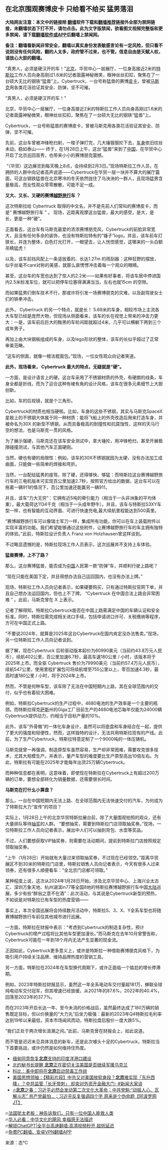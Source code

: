  <!-- 面包屑导航 --> <h2>在北京围观赛博皮卡 只给看不给买 猛男落泪</h2> <p class="notice"><b>大陆网友注意：本文中的链接除 <a href="https://github.com/bannedbook/fanqiang" >翻墙</a>软件下载和<a href="https://github.com/killgcd/justmysocks/blob/master/README.md">翻墙推荐</a>链接外全部为禁网链接，未翻墙状态下打不开，请勿点击。此为文字版禁闻，欲看图文视频完整版和更多禁闻，请下载<a href="https://github.com/bannedbook/fanqiang">翻墙软件或APP</a>后翻墙上禁闻网。</p><p>备注：翻墙看新闻非常安全，翻墙以真实身份发表敏感言论有一定风险，但只看不说则没有任何风险，翻的人太多，政府管不过来，也不管。信息自由是天赋人权，请放心大胆的翻墙。</b></p>  <div class="entry"> <p id="summary">“真男人，必须是硬汉开的车！”<a href="https://www.bannedbook.org/bnews/tag/%e5%8c%97%e4%ba%ac/" class="st_tag internal_tag" rel="tag" title="标签 北京 下的日志">北京</a>，华贸中心一层展厅，一位身高接近2米的<a href="https://www.bannedbook.org/bnews/tag/%e7%89%b9%e6%96%af%e6%8b%89/" class="st_tag internal_tag" rel="tag" title="标签 特斯拉 下的日志">特斯拉</a>工作人员向身高刚过1.6米的记者面露神秘微笑，眼神丝丝扣扣，聚焦在了一台硕大无比的钢铁“猛兽”上。Cybertruck，一台号称猛兽的赛博<a href="https://www.bannedbook.org/bnews/tag/%E7%9A%AE%E5%8D%A1/" class="st_tag internal_tag" rel="tag" title="标签 皮卡 下的日志">皮卡</a>，曾被<a href="https://www.bannedbook.org/bnews/tag/%E9%A9%AC%E6%96%AF%E5%85%8B/" class="st_tag internal_tag" rel="tag" title="标签 马斯克 下的日志">马斯克</a>用各类花活验证其安全、防弹，坚不可摧。</p> <p>“真男人，必须是硬汉开的车！”</p> <p>北京，华贸中心一层展厅，一位身高接近2米的特斯拉工作人员向身高刚过1.6米的记者面露神秘微笑，眼神丝丝扣扣，聚焦在了一台硕大无比的钢铁“猛兽”上。</p> <p>Cybertruck，一台号称猛兽的赛博皮卡，曾被马斯克用各类花活验证其安全、防弹，坚不可摧。</p> <p>先前，这台车曾被冲锋枪扫射，一梭子弹打完，几大锤狠狠抡下去，<a href="https://www.bannedbook.org/bnews/tag/%E8%BD%A6%E8%BA%AB/" class="st_tag internal_tag" rel="tag" title="标签 车身 下的日志">车身</a>依旧纹丝未动，稳如泰山—— 终于，在1月28日上午，这台“猛兽”来到了<span class='wp_keywordlink_affiliate'><a href="https://www.bannedbook.org/" title="中国" target="_blank">中国</a></span>，在华贸中心开启了北京巡回首秀，也带来小小的赛博朋克震撼。</p> <p>&nbsp;“（华贸）这边展览到每天晚上8点，会持续到2月3日。”现场特斯拉工作人员，在拥挤的人群中向记者高声说道——Cybertruck在华贸一层一块并不算大的展厅露面，可这台钢铁猛兽在北京寒冷的冬天依然拢住了乌泱泱的一群人，且现场猛男含量极高，而女性观众零零散散，可能不足一成。</p> <p><strong>又大、又长、又硬的赛博<a href="https://www.bannedbook.org/bnews/tag/%E8%B6%8A%E9%87%8E/" class="st_tag internal_tag" rel="tag" title="标签 越野 下的日志">越野</a><a href="https://www.bannedbook.org/bnews/tag/%E6%97%85%E8%A1%8C/" class="st_tag internal_tag" rel="tag" title="标签 旅行 下的日志">旅行</a>车&nbsp;？</strong></p> <p>这次特斯拉给&nbsp;Cybertruck&nbsp;取得的中文名，并不是先前人们常叫的赛博皮卡，而是“&nbsp;赛博越野旅行车&nbsp;”&nbsp;。 现场，近距离观摩这台猛兽，最大的感受，是大，是长，更是一种“硬”。</p> <p>正面看去，这台车有马斯克最爱的浓浓赛博朋克风，Cybertruck的前脸异常宽大，且没有任何多余的装饰，也没有特斯拉特有的“锤子”logo。并且，该车前车灯狭长，并连为整体，白色灯光打开，一眼望去，让人恍惚感觉，这哪来的一头白额吊睛猛虎！</p> <p>以及，该车前挡风配上一条竖放着的、长达1.27m 的雨刮器：这种狂野的摆放，似乎丝毫不care对称的美感，就那么直愣愣冲击着每一个观众的眼睛。&nbsp;</p> <p>甚至，这台车的车宽也达到了惊人的2.2米——如果有好事者，将该车居中停进国内2.5米标准车位，就可以把停车位塞得满满当当，左右也就15cm 的空隙。</p> <p>而如果猛男们倒车技术不行，那或许将引发一场赛博朋克的灾难，以及副驾驶女士们的铁拳冲击。</p> <p>此外，&nbsp;Cybertruck&nbsp;的另一个特点，就是长！ 5.68米的车身，相较市场上主流各大车型已经是庞然大物，但现场从侧面看来，该车的长在视觉上带来的冲击力更大：一是，该车前后巨大的黢黑的车轮间距就超过4米，几乎可以横躺下两到三个成年男子。</p> <p>再加上由大块钢板组成的车身，以及lego形状的整体，该车的长似乎超过了正常审美范畴。</p> <p>“这车的侧面，就像一根法棍面包。”现场，一位女性观众向记者笑道。</p> <p><strong>此外，现场看来，&nbsp;Cybertruck&nbsp;最大的特点，无疑就是“硬”。</strong></p> <p>一方面，是设计语言上的硬。这台车采用了不锈钢材质的外壳，有硬朗的线条，车身全都是折线，而为了迎合这种有棱有角的设计风格，该车在很多元素细节上大胆创新。</p> <p>比如，车的后视镜，就是个三角形。</p> <p>Cybertruck的材质也相当硬核。比如，车身的这些不锈钢，其实与马斯克SpaceX 星舰上的不锈钢大体属于同一种材质：能将飞船上的外壳改造后用来打造车身，并被命名为30X&nbsp;的新型不锈钢，从而具备极高的耐撞性和抗腐蚀性，这样的天马行空的想法，也是马斯克一贯的风格。&nbsp;</p> <p>为了展示强硬，马斯克还在该车安全测试中，拿大锤抡，用冲锋枪扫，甚至开展极限碰撞测试，与其他汽车正面硬刚。</p> <p>当然，硬也有硬的局限性：例如，该车的30X不锈钢就因为太硬，没有办法加工成曲面，只能做一些简单的焊接和弯折。</p> <p>当然，一台配给猛男的座驾，除了硬，还得够快、够猛：而特斯拉这台赛博越野旅行车的三电机版本可实现百公里加速2.7秒，按照官方给出的数据，这台车可以在拖着一辆911的情况下，百公里加速还能赢另一辆911。&nbsp;</p> <p>并且，该车“力大无穷”：它拥有近5吨的牵引能力（相当于一头非洲象的平均体重），最大载荷达1134千克（相当于一头成年野牛）。并且，该车与特斯拉S3XY车型一样，也有智能的互动界面、可进行快速充电,最大续航里程能达到500英里。</p> <p>“赛博越野旅行车可以像瑞士军刀一样，集成所有功能，你可以在车上装载附件以实现丰富的功能。我们希望能够通过这些附件，让赛博越野旅行车的车主拥有独特的体验。”此前，特斯拉设计负责人 Franz von Holzhausen曾这样谈到。</p> <p>不过略显遗憾的是，特斯拉现场工作人员表示，这次巡展并不支持上车体验。&nbsp;</p> <p><strong>猛兽赛博，上不了路？</strong>&nbsp;</p>  <p>那么，这台赛博猛兽，能否成为<a href="https://www.bannedbook.org/bnews/tag/%E4%B8%AD%E5%9B%BD/" class="st_tag internal_tag" rel="tag" title="标签 中国 下的日志">中国</a>人民第一款“防弹”车，并顺利行驶上路呢？</p> <p>“现在只能在美国下定，并且得想办法自己运回国内，也没有办法上牌。”</p> <p>现场，特斯拉工作人员向记者表示，如果硬要购买，只有通过特斯拉官网下单，并且自己想办法运回国内，但也上不了牌。 “Cybertruck 在中国合法上路会非常困难&nbsp;”&nbsp;。此前，马斯克曾在 X 上表示。&nbsp;</p> <p>记者了解得知，特斯拉Cybertruck能否在中国上路需满足中国的车辆认证和安全标准。同时，特斯拉需完成相关进口手续，包括申请进口许可、关税缴纳等程序，方可在中国正式上路。</p> <p>“不要说2024年，就算是2025年这台Cybertruck在国内肯定没办法售卖。”现场，另一位特斯拉工作人员向记者谈到。&nbsp;</p> <p>据了解，现在Cybertruck 后轮驱动版本起价为60990美元（当前约43.8万元人民币），续航402公里，百公里加速6.7秒，最高车速180公里 / 小时，该版本将于2025年上市。而全驱 Cybertruck 售价为79990美元（当前约57.4万元人民币），续航547公里，使用里程扩展包可将续航增至755公里以上，零百加速4.3秒，最高时速180公里 / 小时，将于2024年上市。&nbsp;</p> <p>然而，不管是何种车型，该车除了无法在中国短期内上路，其在全球范围内的交付，似乎也有着较大困难。</p> <p>例如，特斯拉Cybertruck的生产过程中，4680电池的生产效率是一个主要的瓶颈。而特斯拉得克<span class='wp_keywordlink'><a href="https://www.bannedbook.org/forum5/topic42.html" title="萨斯、诚信与自救" target="_blank">萨斯</a></span>州的Giga工厂目前生产的4680电池芯每年仅能为24000辆Cybertruck提供动力，约相当于目标产量的10%。</p> <p>此外，该车&#8221;外骨骼&#8221;的一体化车身设计，虽然可以将底盘和车身结合在一起，提供了更大的强度和轻便性，然而，这样独特的设计，无法共用特斯拉现有的产线。此前，为了生产Cybertruck，特斯拉特意定制了一个9000吨的一体压铸机。&nbsp;</p> <p>马斯克就曾一再强调，制造原型车虽然容易，生产却非常困难，需要攻克很多技术，尤其大规模生产。并表示，量产车型的难度要比生产原型高出10倍左右。为此，特斯拉有可能在2025年才能每年出货25万辆Cybertruck。&nbsp;</p> <p>而种种信息都在表明，这意味着，即使现在特斯拉在Cybertruck上有超过200万辆的订单，要想全部转化为销量数据，还需要很长时间。</p> <p><strong>马斯克在打什幺小算盘？</strong></p> <p>那么，一台在中国短期内无法上路、在全球范围内无法快速交付的汽车，为何成为了特斯拉大力“宣传”的项目？</p>  <p>实际上，1月28日上午的北京华贸特斯拉展台前，除了大量围观拍照的观众，还有大量排队等待<a href="https://www.bannedbook.org/bnews/tag/%E6%8A%BD%E5%A5%96/" class="st_tag internal_tag" rel="tag" title="标签 抽奖 下的日志">抽奖</a>的人群。 “要想抽奖，需要到特斯拉门店领取抽奖券。”现场，一位特斯拉工作人员向记者表示，展出中人们可以抽到背包、水壶等奖品。</p> <p>不过，人们要想获取VIP抽奖券，则需要在活动期间，提前到特斯拉门店按照规定领取抽奖券。</p> <p>“上午（1月28日）开始就有大量过来领取抽奖券，不过现在已经领空。”距离华贸展区不到30米的特斯拉门店里，特斯拉销售人员向记者表示，今天有很多人过来领券，还有很多人顺便看车：“全北京门店都可领取。”</p> <p>某种程度上说，这次从2024年1月28日开始，涉及北京华贸中心、上海兴业太古汇、深圳万象天地、杭州湖滨in77等全国8地的特斯拉赛博越野旅行车中国<span class='wp_keywordlink_affiliate'><a href="https://www.bannedbook.org/" title="大陆" target="_blank">大陆</a></span>巡展，多少有些“醉翁之意不在酒”：此次活动，与其说是Cybertruck新型的预热，不如说是对特斯拉已有车型的热度营销——&nbsp;</p> <p>事实上，本次全国巡展将会持续数月活动中，特斯拉S、3、X、Y全系车型也将随赛博越野旅行车前往其他城市进行巡展。</p> <p>一方面，特斯拉在财报中表示：“考虑到Cybertruck的制造复杂性，预计Cybertruck的增产过程将比其他车型更加漫长。”而马斯克在去年10月曾警告称，Cybertruck可能在一年到18个月内无法产生显著的现金流。</p> <p>正因如此，Cybertruck更多意义上，或许是特斯拉一种借助赛博朋克风格下，为吸引用户持续关注品牌、维持品牌热度的营销工具。&nbsp;</p> <p>另一方面，特斯拉在2024年在车型换代周期下，或许正面临一个尴尬的增长停滞期。&nbsp;</p> <p>例如，2023年特斯拉财报显示，虽然这一年全系电动车交付量超181万，蝉联全球纯电动车交付冠军，但其增速已经放缓，从2021年的87.6%，2022年的40.4%，回落至2023年的37.7%。&nbsp;</p> <p>而在2023年开启长达一年、至今未消的价格战后，虽然最终达成了180万辆的销售既定目标，但以价换量的“大力丸”后坐力极强：最新的2023年Q4特斯拉毛利率达到19年以来最低，资本市场闻风而动，特斯拉盘后股价一度大跌5%。</p> <p>“我们正处于两次增长浪潮之间。”此前，马斯克曾在财报会上，如此说道。</p> <p>而不管是迟迟未见具体消息的新车，还是此次噱头十足的Cybertruck，特斯拉当下首要挑战，或许仍然是如何维持住热度。</p> <!--<div id="taboola-mid-1"></div>--><ul class='op-related-articles' title='相关阅读'> <li><a href='https://www.bannedbook.org/bnews/headline/20240130/1994354.html' target='_blank'>缅甸同意恢复<b>北京</b>支持的印度洋港口建设</a></li> <li><a href='https://www.bannedbook.org/bnews/headline/20240130/1994353.html' target='_blank'>北约秘书长提醒 <b>北京</b>正在密切关注美国是否继续军援乌克兰</a></li> <li><a href='https://www.bannedbook.org/bnews/bannedvideo/20240130/1994341.html' target='_blank'>科比：美中即将在<b>北京</b>启动禁毒工作组</a></li> <li><a href='https://www.bannedbook.org/bnews/cbnews/20240130/1994331.html' target='_blank'>美国思想领袖：【精彩片段】中共又对美国放软身段？<b>北京</b>难实现「东升西降」？中共监管「长牙带刺」 却突对外资开金融大门- #新闻大家谈</a></li> <li><a href='https://www.bannedbook.org/bnews/bannedvideo/20240130/1994311.html' target='_blank'>🔥<b>北京</b>之春：习近平必然会发动第二次文化大革命；中共党魁:“动摇人心、瓦解斗志” 共产党最怕...；习近平反复强调四个字 原来是个伪命题【阿波罗网JT】</a></li> </ul> <p class="texttj"> 🔥<a href="https://www.bannedbook.org/bnews/ssgc/20230219/1850782.html" target="_blank">法国犹太老板：神告诉我们，只有一位中国人能救人类</a><br/> 🔥<a href="https://www.bannedbook.org/bnews/comments/20220220/1694796.html" target="_blank">华人必看：中华文化的飓风 幸福感无法描述</a><br/> 🔥<a href="https://github.com/bannedbook/fanqiang/wiki/V2ray%E6%9C%BA%E5%9C%BA" target="_blank">解锁ChatGPT|全平台高速翻墙:高清视频秒开,超低延迟</a><br/> 🔥<a href="https://github.com/bannedbook/fanqiang/wiki/%E7%A6%81%E9%97%BB%E7%BD%91%E5%AE%89%E5%8D%93%E7%BF%BB%E5%A2%99%E6%96%B0%E9%97%BBAPP" target="_blank">免费PC翻墙、安卓VPN翻墙APP</a><br/> </p> <p class="src-info">来源：态℃ </p><a name='sharetosocial'></a> <div style="margin-bottom:5px;padding-bottom:5px;clear:both"> <div id="archive-pix-1" class="banner-ads"> <!-- AuctionX Display platform tag START --> <div id="27602x728x90x621x_ADSLOT1" clicktrack="%%CLICK_URL_ESC%%"></div>  <!-- AuctionX Display platform tag END --> </div> <div id="archive-pix-2" class="banner-ads"> <!-- AuctionX Display platform tag START --> <div id="27556x300x250x621x_ADSLOT1" clicktrack="%%CLICK_URL_ESC%%" style="margin:0 auto;text-align:center"></div>  <!-- AuctionX Display platform tag END --> </div> </div>  <div id="archive-pix-1" class="banner-ads"> <!-- AuctionX Display platform tag START --> <div id="27603x728x90x621x_ADSLOT1" clicktrack="%%CLICK_URL_ESC%%"></div>  <!-- AuctionX Display platform tag END --> </div> </div><!--END ENTRY--> 
